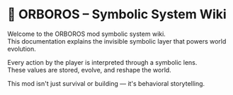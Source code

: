 # 🧠 ORBOROS – Symbolic System Wiki

Welcome to the ORBOROS mod symbolic system wiki.  
This documentation explains the invisible symbolic layer that powers world evolution.

Every action by the player is interpreted through a symbolic lens.  
These values are stored, evolve, and reshape the world.

This mod isn't just survival or building — it's behavioral storytelling.
